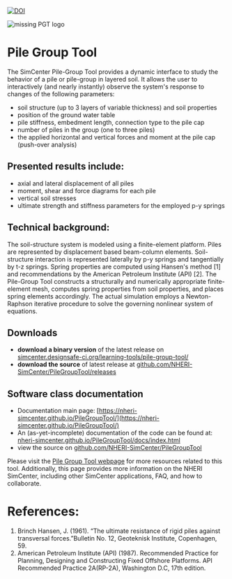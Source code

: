 [![DOI](https://zenodo.org/badge/DOI/10.5281/zenodo.1410668.svg)](https://doi.org/10.5281/zenodo.1410668)

![missing PGT logo][logo]

[logo]: https://nheri-simcenter.github.io/PileGroupTool/docs/NHERI-PGT-Icon.png "Pile Group Tool Logo"

# Pile Group Tool

The SimCenter Pile-Group Tool provides a dynamic interface to study the behavior of a pile or pile-group in layered soil. It allows the user to interactively (and nearly instantly) observe the system's response to changes of the following parameters:

* soil structure (up to 3 layers of variable thickness) and soil properties
* position of the ground water table
* pile stiffness, embedment length, connection type to the pile cap
* number of piles in the group (one to three piles)
* the applied horizontal and vertical forces and moment at the pile cap (push-over analysis)

## Presented results include:

* axial and lateral displacement of all piles
* moment, shear and force diagrams for each pile
* vertical soil stresses
* ultimate strength and stiffness parameters for the employed p-y springs

## Technical background:

The soil-structure system is modeled using a finite-element platform. Piles are represented by displacement based beam-column elements. Soil-structure interaction is represented laterally by p-y springs and tangentially by t-z springs. Spring properties are computed using Hansen's method [1] and recommendations by the American Petroleum Institute (API) [2]. The Pile-Group Tool constructs a structurally and numerically appropriate finite-element mesh, computes spring properties from soil properties, and places spring elements accordingly. The actual simulation employs a Newton-Raphson iterative procedure to solve the governing nonlinear system of equations.

## Downloads

* __download a binary version__ of the latest release on [simcenter.designsafe-ci.org/learning-tools/pile-group-tool/](https://simcenter.designsafe-ci.org/learning-tools/pile-group-tool/)
* __download the source__ of latest release at [github.com/NHERI-SimCenter/PileGroupTool/releases](https://github.com/NHERI-SimCenter/PileGroupTool/releases)

## Software class documentation

* Documentation main page: [https://nheri-simcenter.github.io/PileGroupTool/](https://nheri-simcenter.github.io/PileGroupTool/)
* An (as-yet-incomplete) documentation of the code can be found at: [nheri-simcenter.github.io/PileGroupTool/docs/index.html](https://nheri-simcenter.github.io/PileGroupTool/docs/index.html)
* view the source on [github.com/NHERI-SimCenter/PileGroupTool](https://github.com/NHERI-SimCenter/PileGroupTool)

Please visit the [Pile Group Tool webpage](https://simcenter.designsafe-ci.org/learning-tools/pile-group-tool/)
for more resources related to this tool. Additionally, this page
provides more information on the NHERI SimCenter, including other SimCenter
applications, FAQ, and how to collaborate.

# References:

1. Brinch Hansen, J. (1961). “The ultimate resistance of rigid piles against transversal forces.”Bulletin No. 12, Geoteknisk Institute, Copenhagen, 59.
2. American Petroleum Institute (API) (1987). Recommended Practice for Planning, Designing and Constructing Fixed Offshore Platforms. API Recommended Practice 2A(RP-2A), Washington D.C, 17th edition.
